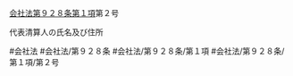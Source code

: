 [会社法第９２８条第１項](会社法＿＿＿＿第９２８条第１項)第２号

代表清算人の氏名及び住所


#会社法
#会社法/第９２８条
#会社法/第９２８条/第１項
#会社法/第９２８条/第１項/第２号
